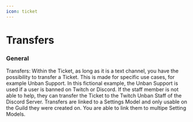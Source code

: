 ```yaml
---
icon: ticket
---
```


# Transfers

### General

Transfers: Within the Ticket, as long as it is a text channel, you have the possibility to transfer a Ticket. This is made for specific use cases, for example Unban Support. In this fictional example, the Unban Support is used if a user is banned on Twitch or Discord. If the staff member is not able to help, they can transfer the Ticket to the Twitch Unban Staff of the Discord Server. Transfers are linked to a Settings Model and only usable on the Guild they were created on. You are able to link them to multipe Setting Models.
